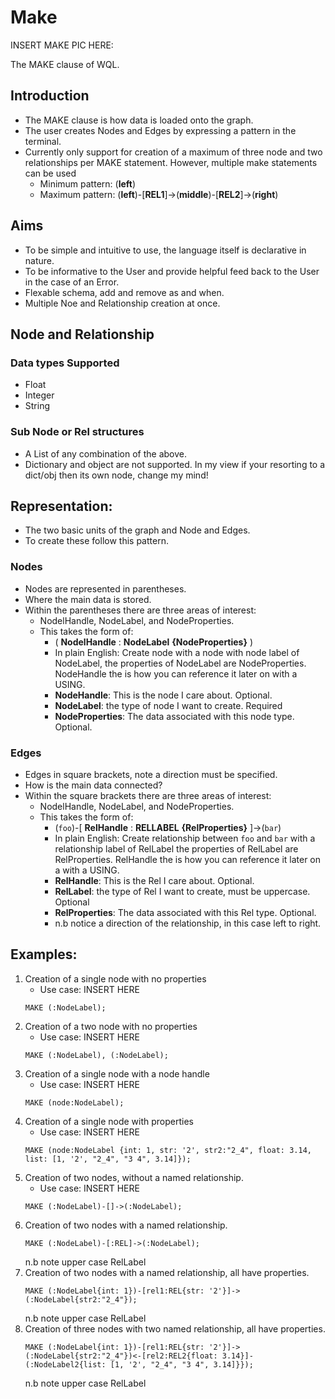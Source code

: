 # Make

INSERT MAKE PIC HERE:

The MAKE clause of WQL.

## Introduction
* The MAKE clause is how data is loaded onto the graph.
* The user creates Nodes and Edges by expressing a pattern in the terminal.
* Currently only support for creation of a maximum of three node and two relationships per MAKE statement. However, multiple make statements can be used
    * Minimum pattern:  (**left**)
    * Maximum pattern:  (**left**)-[**REL1**]->(**middle**)-[**REL2**]->(**right**)
## Aims
* To be simple and intuitive to use, the language itself is declarative in nature.
* To be informative to the User and provide helpful feed back to the User in the case of an Error.
* Flexable schema, add and remove as and when.
* Multiple Noe and Relationship creation at once.

## Node and Relationship

### Data types Supported
* Float
* Integer
* String

### Sub Node or Rel structures
* A List of any combination of the above.
* Dictionary and object are not supported. In my view if your resorting to a dict/obj then its own node, change my mind!

## Representation:
* The two basic units of the graph and Node and Edges.
* To create these follow this pattern.

### Nodes
* Nodes are represented in parentheses.
* Where the main data is stored.
* Within the parentheses there are three areas of interest:
  * NodelHandle, NodeLabel, and NodeProperties.
  * This takes the form of:
    * (  **NodelHandle**  :  **NodeLabel** **{NodeProperties}**  )
    * In plain English: Create node with a node with node label of NodeLabel, the properties of NodeLabel are NodeProperties. NodeHandle the is how you can reference it later on with a USING.
    * **NodeHandle**: This is the node I care about. Optional.
    * **NodeLabel**: the type of node I want to create. Required
    * **NodeProperties**: The data associated with this node type. Optional.

### Edges
* Edges in square brackets, note a direction must be specified.
* How is the main data connected?
* Within the square brackets there are three areas of interest:
  * NodelHandle, NodeLabel, and NodeProperties.
  * This takes the form of:
    * (`foo`)-\[  **RelHandle**  :  **RELLABEL** **{RelProperties}**  \]->(`bar`)
    * In plain English: Create relationship between `foo` and `bar` with a relationship label of RelLabel the properties of RelLabel are RelProperties. RelHandle the is how you can reference it later on a with a USING.
    * **RelHandle**: This is the Rel I care about. Optional.
    * **RelLabel**: the type of Rel I want to create, must be uppercase. Optional
    * **RelProperties**: The data associated with this Rel type. Optional.
    * n.b notice a direction of the relationship, in this case left to right.

## Examples:

1. Creation of a single node with no properties
   - Use case: INSERT HERE
    ```
    MAKE (:NodeLabel);
    ```
2. Creation of a two node with no properties
   - Use case: INSERT HERE
    ```
    MAKE (:NodeLabel), (:NodeLabel);
    ```
3. Creation of a single node with a node handle
   - Use case: INSERT HERE
    ```
    MAKE (node:NodeLabel);
    ```
4. Creation of a single node with properties
   - Use case: INSERT HERE
    ```
    MAKE (node:NodeLabel {int: 1, str: '2', str2:"2_4", float: 3.14, list: [1, '2', "2_4", "3 4", 3.14]});
    ```
5. Creation of two nodes, without a named relationship.
   - Use case: INSERT HERE
    ```
    MAKE (:NodeLabel)-[]->(:NodeLabel);
    ```
6. Creation of two nodes with a named relationship.
    ```
    MAKE (:NodeLabel)-[:REL]->(:NodeLabel);
    ```
   n.b note upper case RelLabel
7. Creation of two nodes with a named relationship, all have properties.
    ```
    MAKE (:NodeLabel{int: 1})-[rel1:REL{str: '2'}]->(:NodeLabel{str2:"2_4"});
    ```
   n.b note upper case RelLabel
8. Creation of three nodes with two named relationship, all have properties.
    ```
    MAKE (:NodeLabel{int: 1})-[rel1:REL{str: '2'}]->(:NodeLabel{str2:"2_4"})<-[rel2:REL2{float: 3.14}]-(:NodeLabel2{list: [1, '2', "2_4", "3 4", 3.14]}});
    ```
   n.b note upper case RelLabel
